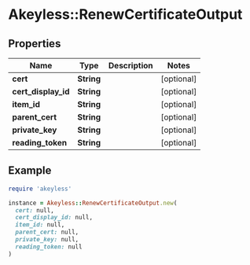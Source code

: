 # Akeyless::RenewCertificateOutput

## Properties

| Name | Type | Description | Notes |
| ---- | ---- | ----------- | ----- |
| **cert** | **String** |  | [optional] |
| **cert_display_id** | **String** |  | [optional] |
| **item_id** | **String** |  | [optional] |
| **parent_cert** | **String** |  | [optional] |
| **private_key** | **String** |  | [optional] |
| **reading_token** | **String** |  | [optional] |

## Example

```ruby
require 'akeyless'

instance = Akeyless::RenewCertificateOutput.new(
  cert: null,
  cert_display_id: null,
  item_id: null,
  parent_cert: null,
  private_key: null,
  reading_token: null
)
```

